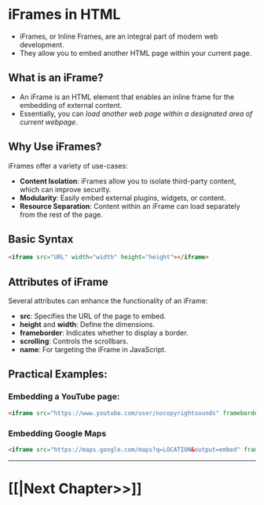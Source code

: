 # iFrames in HTML

- iFrames, or Inline Frames, are an integral part of modern web development. 
- They allow you to embed another HTML page within your current page.
## What is an iFrame?
- An iFrame is an HTML element that enables an inline frame for the embedding of external content. 
- Essentially, you can _load another web page within a designated area of current webpage_.
## Why Use iFrames?
iFrames offer a variety of use-cases:
- **Content Isolation**: iFrames allow you to isolate third-party content, which can improve security.
- **Modularity**: Easily embed external plugins, widgets, or content.
- **Resource Separation**: Content within an iFrame can load separately from the rest of the page.
## Basic Syntax

```HTML
<iframe src="URL" width="width" height="height"></iframe>
```

## Attributes of iFrame
Several attributes can enhance the functionality of an iFrame:
- **src**: Specifies the URL of the page to embed.
- **height** and **width**: Define the dimensions.
- **frameborder**: Indicates whether to display a border.
- **scrolling**: Controls the scrollbars.
- **name**: For targeting the iFrame in JavaScript.

## Practical Examples:

### Embedding a YouTube page:
```html
<iframe src="https://www.youtube.com/user/nocopyrightsounds" frameborder="1" allowfullscreen ></iframe>
```

### Embedding Google Maps
```html
<iframe src="https://maps.google.com/maps?q=LOCATION&output=embed" frameborder="0"></iframe>
```

---
# [[|Next Chapter>>]]